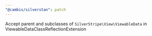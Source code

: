 ```yaml
---
"@cambis/silverstan": patch
---
```


Accept parent and subclasses of `SilverStripe\View\ViewableData` in ViewableDataClassReflectionExtension
